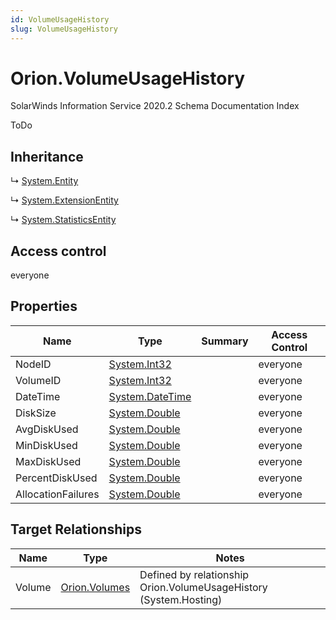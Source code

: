 ```yaml
---
id: VolumeUsageHistory
slug: VolumeUsageHistory
---
```


# Orion.VolumeUsageHistory

SolarWinds Information Service 2020.2 Schema Documentation Index

ToDo

## Inheritance

↳ [System.Entity](./../System/Entity)

↳ [System.ExtensionEntity](./../System/ExtensionEntity)

↳ [System.StatisticsEntity](./../System/StatisticsEntity)

## Access control

everyone

## Properties

| Name | Type | Summary | Access Control |
| ------ | ------ | ------ | ------ |
| NodeID | [System.Int32](https://docs.microsoft.com/en-us/dotnet/api/system.int32) |  | everyone |
| VolumeID | [System.Int32](https://docs.microsoft.com/en-us/dotnet/api/system.int32) |  | everyone |
| DateTime | [System.DateTime](https://docs.microsoft.com/en-us/dotnet/api/system.datetime) |  | everyone |
| DiskSize | [System.Double](https://docs.microsoft.com/en-us/dotnet/api/system.double) |  | everyone |
| AvgDiskUsed | [System.Double](https://docs.microsoft.com/en-us/dotnet/api/system.double) |  | everyone |
| MinDiskUsed | [System.Double](https://docs.microsoft.com/en-us/dotnet/api/system.double) |  | everyone |
| MaxDiskUsed | [System.Double](https://docs.microsoft.com/en-us/dotnet/api/system.double) |  | everyone |
| PercentDiskUsed | [System.Double](https://docs.microsoft.com/en-us/dotnet/api/system.double) |  | everyone |
| AllocationFailures | [System.Double](https://docs.microsoft.com/en-us/dotnet/api/system.double) |  | everyone |

## Target Relationships

| Name | Type | Notes |
| ------ | ------ | ------ |
| Volume | [Orion.Volumes](./../Orion/Volumes) | Defined by relationship Orion.VolumeUsageHistory (System.Hosting) |


